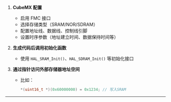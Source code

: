 1. **CubeMX 配置**  
   - 启用 FMC 接口  
   - 选择存储类型（SRAM/NOR/SDRAM）  
   - 配置地址线、数据线、控制线引脚  
   - 设置时序参数（地址建立时间、数据保持时间等）

2. **生成代码后调用初始化函数**  
   - 使用 `HAL_SRAM_Init()`、`HAL_SDRAM_Init()` 等初始化接口

3. **通过指针访问外部存储器地址空间**  
   - 比如：
     ```c
     *(uint16_t *)(0x60000000) = 0x1234; // 写入SRAM
     ```

---